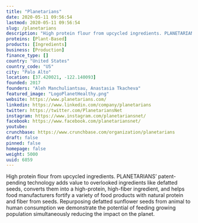 ```yaml
---
title: "Planetarians"
date: 2020-05-11 09:56:54
lastmod: 2020-05-11 09:56:54
slug: /planetarians
description: "High protein flour from upcycled ingredients. PLANETARIANS’ patent-pending technology adds value to overlooked ingredients like defatted seeds, converts them into a high-protein, high-fiber ingredient, and helps food manufacturers fortify a variety of food products with natural protein and fiber from seeds. Repurposing defatted sunflower seeds from animal to human consumption we demonstrate the potential of feeding growing population simultaneously reducing the impact on the planet."
proteins: [Plant-Based]
products: [Ingredients]
business: [Production]
finance_type: []
country: "United States"
country_code: "US"
city: "Palo Alto"
location: [37.420021, -122.140093]
founded: 2017
founders: "Aleh Manchuliantsau, Anastasia Tkacheva"
featured_image: "LogoPlanetHealthy.png"
website: https://www.planetarians.com/
linkedin: https://www.linkedin.com/company/planetarians
twitter: https://twitter.com/PlanetariansNet
instagram: https://www.instagram.com/planetariansnet/
facebook: https://www.facebook.com/planetariansnet/
youtube: 
crunchbase: https://www.crunchbase.com/organization/planetarians
draft: false
pinned: false
homepage: false
weight: 5000
uuid: 6859
---
```

High protein flour from upcycled ingredients. PLANETARIANS’ patent-pending technology adds value to overlooked ingredients like defatted seeds, converts them into a high-protein, high-fiber ingredient, and helps food manufacturers fortify a variety of food products with natural protein and fiber from seeds. Repurposing defatted sunflower seeds from animal to human consumption we demonstrate the potential of feeding growing population simultaneously reducing the impact on the planet.
